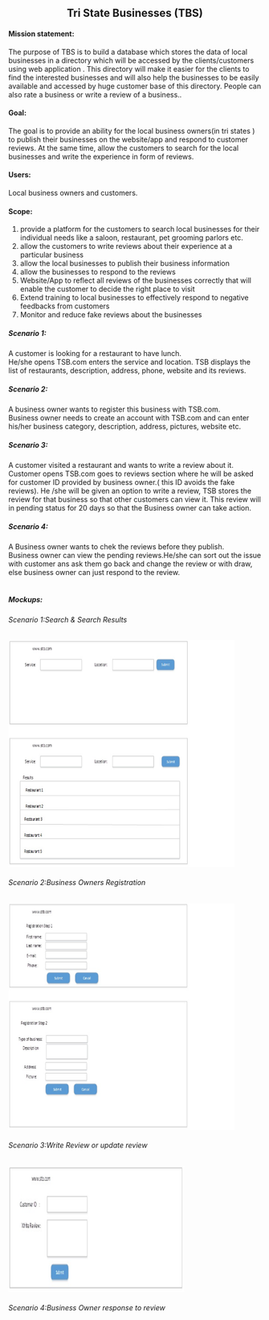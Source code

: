 

<html>
<body>
<h2 align='center' >Tri State Businesses (TBS)</h2>

<h4>Mission statement:</h4>
<p> The purpose of TBS is to build a database which stores the data of local businesses in a directory which will be accessed by the clients/customers using web application . This directory will make it easier for the clients to find the interested businesses and will also help the businesses to be easily available and accessed by huge customer base of this directory. People can also rate a business or write a review of a business..</P>
<h4>Goal:</h4>
 The goal is to provide an ability for the local business owners(in tri states ) to publish their businesses on the website/app and respond to customer reviews. At the same time, allow the customers to search for the local businesses and write the experience in form of reviews.
<h4>Users:</h4>
   Local business owners and customers.
  
  <h4>Scope:</h4>
 <ol>
     <li> provide a platform for the customers to search local businesses for their individual needs like a saloon, restaurant, pet     grooming parlors etc.</li>
     <li> allow the customers to write reviews about their experience at a particular business</li>
     <li> allow the local businesses to publish their business information</li>
     <li> allow the businesses to respond to the reviews</li>
    <li> Website/App to reflect all reviews of the businesses correctly that will enable the customer to decide the right place to visit</li>
     <li> Extend training to local businesses to effectively respond to negative feedbacks from customers</li>
     <li> Monitor and reduce fake reviews about the businesses</li>
</ol>
<h5>Scenario 1:</h5> 
A customer is looking for a restaurant to have lunch.<br>
He/she opens TSB.com enters the service and location. TSB displays the list of restaurants, description, address, phone, website and its reviews.
<h5>Scenario 2:</h5>
A business owner wants to register this business with TSB.com. <br>
Business owner needs to create an account with TSB.com and can enter his/her business category, description, address, pictures, website etc.
<h5>Scenario 3:</h5>
A customer visited a restaurant and wants to write a review about it.<br>
Customer opens TSB.com goes to reviews section where he will be asked for customer ID provided by business owner.( this ID avoids the fake reviews). He /she will be given an option to write a review, TSB stores the review for that business so that other customers can view it. This review will in pending status for 20 days so that the Business owner can take action.

<h5>Scenario 4:</h5>
A Business owner wants to chek the reviews before they publish.<br>
Business owner can view the pending  reviews.He/she can sort out the issue with customer ans ask them go back and change the review or with draw, else business owner can just respond to the review.
</br>
</br>
<h5>Mockups:</h5>

<h6>Scenario 1:Search & Search Results</h6>
<img src="TbsSearch.jpg" alt="Smiley face" height="450" width="450">
<h6>Scenario 2:Business Owners Registration</h6>
<img src="TbsRegistration.jpg" alt="Smiley face" height="450" width="450">
<h6>Scenario 3:Write Review or update review</h6>
<img src="TbsCustReview.jpg" alt="Smiley face" height="250" width="350">
<h6>Scenario 4:Business Owner response to review</h6>
    
